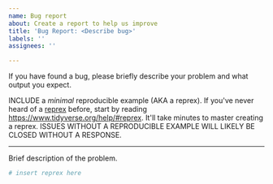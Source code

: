 ```yaml
---
name: Bug report
about: Create a report to help us improve
title: 'Bug Report: <Describe bug>'
labels: ''
assignees: ''

---
```


If you have found a bug, please briefly describe your problem and what output you expect.

INCLUDE a *minimal* reproducible example (AKA a reprex). If you've never heard of a [reprex](https://reprex.tidyverse.org/) before, start by reading <https://www.tidyverse.org/help/#reprex>. It'll take minutes to master creating a reprex.
ISSUES WITHOUT A REPRODUCIBLE EXAMPLE WILL LIKELY BE CLOSED WITHOUT A RESPONSE.

---

Brief description of the problem.

```r
# insert reprex here
```
